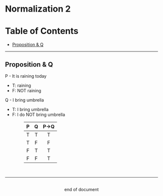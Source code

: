 # Normalization 2
# Table of Contents
- [Proposition & Q](#proposition--q)
---
## Proposition & Q
P - It is raining today
- T: raining
- F: NOT raining

Q - I bring umbrella
- T: I bring umbrella
- F: I do NOT bring umbrella

<div style="margin-left: auto; margin-right: auto; width: 380px">

|P|Q|P->Q|
|:--:|:--:|:--:|
|T|T|T|
|T|F|F|
|F|T|T|
|F|F|T|
</div>

<br>

---
<br>
<div style="display:relative; text-align: center;">end of document</div>